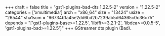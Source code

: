 +++
draft = false
title = "gst1-plugins-bad-dts 1.22.5-2"
version = "1.22.5-2"
categories = ['xmultimedia']
arch = "x86_64"
size = "13424"
usize = "26544"
sha1sum = "66734b1a45e2dd6bd2b7239ab5d64365c0c36c75"
depends = "['gst1-plugins-base>=1.22.5', 'libffi>=3.2.1-2', 'libdca>=0.0.5-5', 'gst1-plugins-bad>=1.22.5']"
+++
GStreamer dts plugin (Bad).